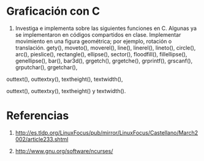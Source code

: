# Graficación con C

1. Investiga e implementa sobre las siguientes funciones en C. Algunas 
ya se implementaron en códigos compartidos en clase.
Implementar movimiento en una figura geométrica; 
por ejemplo, rotación o translación.
 gety(),
 moveto(),
 moverel(),
 line(),
 linerel(),
 lineto(),
 circle(),
 arc(),
 pieslice(),
 rectangle(),
 ellipse(),
 sector(),
 floodfill(),
 fillellipse(),
 genellipse(),
 bar(),
 bar3d(),
 grgetch(),
 grgetche(),
 grprintf(),
 grscanf(),
 grputchar(),
 grgetchar(),

 outtext(),
 outtextxy(),
 textheight(),
 textwidth(),

 outtext(),
 outtextxy(),
 textheight() y 
 textwidth().


# Referencias
1. http://es.tldp.org/LinuxFocus/pub/mirror/LinuxFocus/Castellano/March2002/article233.shtml

2. http://www.gnu.org/software/ncurses/




<!---
int gety(void);

void moveto(int x, int y);

void moverel(int dx, int dy);

void line(int x1, int y1, int x2, int y2);

void linerel(int dx, int dy);

void lineto(int x, int y);

void circle(int xc, int yc, int radius);

void arc(int xc, int yc, int stangle, int endangle, int radius);

void pieslice(int xc, int yc, int stangle, int endangle, int radius);

void rectangle(int left, int top, int right, int bottom);

void ellipse(int xc, int yc, int stangle, int endangle, int rx, int ry);

void sector(int xc, int yc, int stangle, int endangle, int rx, int ry);

void floodfill(int x, int y, int color);

void fillellipse(int xc, int yc, int rx, int ry);

void genellipse(int xc, int yc, int rx, int ry, int theta);

void bar(int left, int top, int right, int bottom);

void bar3d(int left, int top, int right, int bottom, int depth, int topflag);


 grgetch(void);
int grgetche(void);
int grprintf(const char* text,...);
int grscanf(const char* text,...);
int grputchar(int);
int grgetchar(void);


void outtext(char* textstring);
void outtextxy(int x, int y, char* textstring);
int textheight (char *textstring);
int textwidth (char *textstring);

--->
